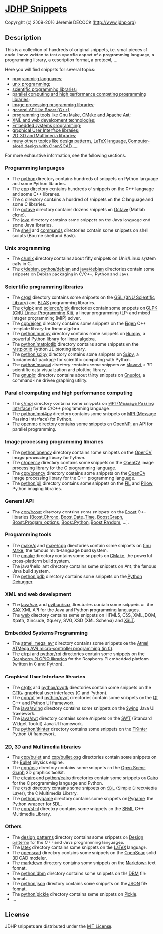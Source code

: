 # [JDHP Snippets](http://www.jdhp.org/projects_en.html#snippets)

Copyright (c) 2009-2016 Jérémie DECOCK (http://www.jdhp.org)

## Description

This is a collection of hundreds of original snippets, i.e. small pieces of
code I have written to test a specific aspect of a programming language, a
programming library, a description format, a protocol, ...

Here you will find snippets for several topics:

* [programming languages](#sec_lang);
* [unix programming](#sec_unix);
* [scientific programming libraries](#sec_sci);
* [parallel computing and high performance computing programming libraries](#sec_hpc);
* [image processing programming libraries](#sec_img);
* [general API like Boost (C++)](#sec_api);
* [programming tools like Gnu Make, CMake and Apache Ant](#sec_tools);
* [XML and web development technologies](#sec_web);
* [Embedded systems programming](#sec_embedded);
* [graphical User Interface libraries](#sec_gui);
* [2D, 3D and Multimedia libraries](#sec_2d3d);
* [many others topics like design patterns, LaTeX language, Computer-aided design with OpenSCAD, ...](#sec_others)

For more exhaustive information, see the following sections.

### <a name="sec_lang"></a>Programming languages

- The [python](https://github.com/jeremiedecock/snippets/tree/master/python) directory contains hundreds of snippets on Python language and some Python libraries.
- The [cpp](https://github.com/jeremiedecock/snippets/tree/master/cpp) directory contains hundreds of snippets on the C++ language and some C++ libraries.
- The [c](https://github.com/jeremiedecock/snippets/tree/master/c) directory contains a hundred of snippets on the C language and some C libraries.
- The [octave](https://github.com/jeremiedecock/snippets/tree/master/octave) directory contains dozens snippets on [Octave](http://www.gnu.org/software/octave/) (Matlab clone).
- The [java](https://github.com/jeremiedecock/snippets/tree/master/java) directory contains some snippets on the Java language and some Java libraries.
- The [shell](https://github.com/jeremiedecock/snippets/tree/master/shell) and [commands](https://github.com/jeremiedecock/snippets/tree/master/commands) directories contain some snippets on shell scripts (Bourne shell and Bash).

### <a name="sec_unix"></a>Unix programming

- The [c/unix](https://github.com/jeremiedecock/snippets/tree/master/c/unix) directory contains about fifty snippets on Unix/Linux system calls in C.
- The [c/debian](), [python/debian]() and [java/debian]() directories contain some snippets on Debian packaging in C/C++, Python and Java.

### <a name="sec_sci"></a>Scientific programming libraries

- The [c/gsl](https://github.com/jeremiedecock/snippets/tree/master/c/gsl) directory contains some snippets on the [GSL (GNU Scientific Library)](http://www.gnu.org/software/gsl/) and [BLAS](https://en.wikipedia.org/wiki/Basic_Linear_Algebra_Subprograms) programming libraries.
- The [c/glpk]() and [science/glpk](https://github.com/jeremiedecock/snippets/tree/master/science/glpk) directories contain some snippets on [GLPK (GNU Linear Programming Kit)](https://www.gnu.org/software/glpk/), a linear programming (LP) and mixed integer programming (MIP) solver.
- The [cpp/eigen](https://github.com/jeremiedecock/snippets/tree/master/cpp/eigen) directory contains some snippets on the [Eigen](http://eigen.tuxfamily.org) C++ template library for linear algebra.
- The [python/numpy](https://github.com/jeremiedecock/snippets/tree/master/python/numpy) directory contains some snippets on [Numpy](http://www.numpy.org/), a powerful Python library for linear algebra.
- The [python/matplotlib](https://github.com/jeremiedecock/snippets/tree/master/python/matplotlib) directory contains some snippets on the [Matplotlib](http://matplotlib.org/) Python 2D plotting library.
- The [python/scipy](https://github.com/jeremiedecock/snippets/tree/master/python/scipy) directory contains some snippets on [Scipy](http://www.scipy.org/), a fundamental package for scientific computing with Python.
- The [python/mayavi](https://github.com/jeremiedecock/snippets/tree/master/python/mayavi) directory contains some snippets on [Mayavi](http://code.enthought.com/projects/mayavi/), a 3D scientific data visualization and plotting library.
- The [gnuplot](https://github.com/jeremiedecock/snippets/tree/master/gnuplot) directory contains about thirty snippets on [Gnuplot](http://www.gnuplot.info/), a command-line driven graphing utility.

### <a name="sec_hpc"></a>Parallel computing and high performance computing

- The [c/mpi](https://github.com/jeremiedecock/snippets/tree/master/c/mpi) directory contains some snippets on [MPI (Message Passing Interface)](http://en.wikipedia.org/wiki/Message_Passing_Interface) for the C/C++ programming language.
- The [python/mpi4py](https://github.com/jeremiedecock/snippets/tree/master/python/mpi4py) directory contains some snippets on [MPI (Message Passing Interface)](http://en.wikipedia.org/wiki/Message_Passing_Interface) for Python.
- The [openmp](https://github.com/jeremiedecock/snippets/tree/master/openmp) directory contains some snippets on [OpenMP](http://openmp.org), an API for parallel programming.

### <a name="sec_img"></a>Image processing programming libraries

- The [python/opencv](https://github.com/jeremiedecock/snippets/tree/master/python/opencv) directory contains some snippets on the [OpenCV](http://opencv.org/) image processing library for Python.
- The [c/opencv](https://github.com/jeremiedecock/snippets/tree/master/c/opencv) directory contains some snippets on the [OpenCV](http://opencv.org/) image processing library for the C programming language.
- The [cpp/opencv](https://github.com/jeremiedecock/snippets/tree/master/cpp/opencv) directory contains some snippets on the [OpenCV](http://opencv.org/) image processing library for the C++ programming language.
- The [python/pil](https://github.com/jeremiedecock/snippets/tree/master/python/pil) directory contains some snippets on the [PIL](http://www.pythonware.com/products/pil/) and [Pillow](https://python-pillow.github.io/) Python imaging libraries.

### <a name="sec_api"></a>General API

- The [cpp/boost](https://github.com/jeremiedecock/snippets/tree/master/cpp/boost) directory contains some snippets on the [Boost](http://www.boost.org/) C++ libraries ([Boost.Chrono](http://www.boost.org/doc/libs/1_58_0/doc/html/chrono.html), [Boost.Date_Time](http://www.boost.org/doc/libs/1_58_0/doc/html/date_time.html), [Boost.Graph](http://www.boost.org/doc/libs/1_58_0/libs/graph/doc/index.html), [Boost.Program_options](http://www.boost.org/doc/libs/1_58_0/doc/html/program_options.html), [Boost.Python](http://www.boost.org/doc/libs/1_58_0/libs/python/doc/index.html), [Boost.Random](http://www.boost.org/doc/libs/1_58_0/doc/html/boost_random.html), ...).

### <a name="sec_tools"></a>Programming tools

- The [make/c](https://github.com/jeremiedecock/snippets/tree/master/c/hello) and [make/cpp](https://github.com/jeremiedecock/snippets/tree/master/cpp/hello) directories contain some snippets on [Gnu Make](http://www.gnu.org/software/make/), the famous multi-language build system.
- The [cmake](https://github.com/jeremiedecock/snippets/tree/master/cmake) directory contains some snippets on [CMake](http://www.cmake.org/), the powerful cross-platform build system.
- The [java/hello_ant](https://github.com/jeremiedecock/snippets/tree/master/java/hello_ant) directory contains some snippets on [Ant](http://ant.apache.org/), the famous Java build system.
- The [python/pdb](https://github.com/jeremiedecock/snippets/tree/master/python/pdb) directory contains some snippets on the [Python Debugger](https://docs.python.org/3/library/pdb.html).

### <a name="sec_web"></a>XML and web development

- The [java/sax](https://github.com/jeremiedecock/snippets/tree/master/java/sax) and [python/sax](https://github.com/jeremiedecock/snippets/tree/master/python/sax) directories contain some snippets on the [SAX](http://www.saxproject.org/) XML API for the Java and Python programming languages.
- The [web](https://github.com/jeremiedecock/snippets/tree/master/web) directory contains some snippets on HTML5,
    CSS,
    XML,
    DOM,
    Xpath,
    Xinclude,
    Xquery,
    SVG,
    XSD (XML Schema)
    and
    [XSLT](http://en.wikipedia.org/wiki/Extensible_Stylesheet_Language_Transformations).

### <a name="sec_embedded"></a>Embedded Systems Programming

- The [atmel_mega_avr](https://github.com/jeremiedecock/snippets/tree/master/atmel_mega_avr) directory contains some snippets on the [Atmel ATMega AVR micro-controller programming (in C)](http://www.atmel.com/products/microcontrollers/).
- The [c/rpi]() and [python/rpi]() directories contain some snippets on the [Raspberry Pi GPIO libraries](http://www.raspberrypi.org/documentation/usage/gpio/) for the Raspberry Pi embedded platform (written in C and Python).

### <a name="sec_gui"></a>Graphical User Interface libraries

- The [c/gtk](https://github.com/jeremiedecock/snippets/tree/master/c/gtk) and [python/pygtk](https://github.com/jeremiedecock/snippets/tree/master/python/pygtk) directories contain some snippets on the [GTK+](http://www.gtk.org/) graphical user interfaces (C and Python).
- The [cpp/qt](https://github.com/jeremiedecock/snippets/tree/master/cpp/qt) and [python/pyqt](https://github.com/jeremiedecock/snippets/tree/master/python/pyqt) directories contain some snippets on the [Qt](http://qt-project.org/) C++ and Python UI framework.
- The [java/swing](https://github.com/jeremiedecock/snippets/tree/master/java/swing) directory contains some snippets on the [Swing](http://docs.oracle.com/javase/6/docs/technotes/guides/swing/) Java UI framework.
- The [java/swt](https://github.com/jeremiedecock/snippets/tree/master/java/swt) directory contains some snippets on the [SWT](http://www.eclipse.org/swt/) (Standard Widget Toolkit) Java UI framework.
- The [python/tkinter](https://github.com/jeremiedecock/snippets/tree/master/python/tkinter) directory contains some snippets on the [TKinter](https://docs.python.org/2/library/tkinter.html) Python UI framework.

### <a name="sec_2d3d"></a>2D, 3D and Multimedia libraries

- The [cpp/bullet](https://github.com/jeremiedecock/snippets/tree/master/cpp/bullet) and [cpp/bullet_osg](https://github.com/jeremiedecock/snippets/tree/master/cpp/bullet_osg) directories contain some snippets on the [Bullet](http://bulletphysics.org) physics engine.
- The [cpp/osg](https://github.com/jeremiedecock/snippets/tree/master/cpp/osg) directory contains some snippets on the [Open Scene Graph](http://www.openscenegraph.org/) 3D graphics toolkit.
- The [c/cairo]() and [python/cairo](https://github.com/jeremiedecock/snippets/tree/master/python/cairo) directories contain some snippets on [Cairo](http://cairographics.org/) for the C programming language and Python.
- The [c/sdl]() directory contains some snippets on [SDL](https://www.libsdl.org/) (Simple DirectMedia Layer), the C Multimedia Library.
- The [python/pygame](https://github.com/jeremiedecock/snippets/tree/master/python/pygame) directory contains some snippets on [Pygame](http://www.pygame.org), the Python wrapper for SDL.
- The [cpp/sfml](https://github.com/jeremiedecock/snippets/tree/master/cpp/sfml) directory contains some snippets on the [SFML](http://www.sfml-dev.org) C++ Multimedia Library.

### <a name="sec_others"></a>Others

- The [design_patterns](https://github.com/jeremiedecock/snippets/tree/master/design_patterns) directory contains some snippets on [Design patterns](http://en.wikipedia.org/wiki/Software_design_pattern) for the C++ and Java programming languages.
- The [latex](https://github.com/jeremiedecock/snippets/tree/master/latex) directory contains some snippets on the [LaTeX](http://en.wikipedia.org/wiki/LaTeX) language.
- The [openscad](https://github.com/jeremiedecock/snippets/tree/master/openscad) directory contains some snippets on the [OpenScad](http://www.openscad.org/) solid 3D CAD modeler.
- The [markdown](https://github.com/jeremiedecock/snippets/tree/master/markdown) directory contains some snippets on the [Markdown](http://en.wikipedia.org/wiki/Markdown) text format.
- The [python/dbm](https://github.com/jeremiedecock/snippets/tree/master/python/dbm) directory contains some snippets on the [DBM](http://en.wikipedia.org/wiki/Dbm) file format.
- The [python/json](https://github.com/jeremiedecock/snippets/tree/master/python/json) directory contains some snippets on the [JSON](http://en.wikipedia.org/wiki/JSON) file format.
- The [python/pickle](https://github.com/jeremiedecock/snippets/tree/master/python/pickle) directory contains some snippets on [Pickle](https://docs.python.org/2/library/pickle.html).
- ...

## License

JDHP snippets are distributed under the [MIT License](http://opensource.org/licenses/MIT).
